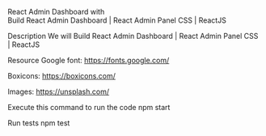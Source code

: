 React Admin Dashboard with  
Build React Admin Dashboard | React Admin Panel CSS | ReactJS

Description
We will Build React Admin Dashboard | React Admin Panel CSS | ReactJS

Resource
Google font: https://fonts.google.com/

Boxicons: https://boxicons.com/

Images: https://unsplash.com/

Execute this command to run the code
npm start

Run tests
npm test
